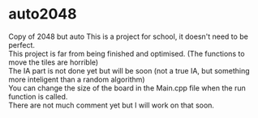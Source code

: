 # auto2048
Copy of 2048 but auto
This is a project for school, it doesn't need to be perfect.<br/>
This project is far from being finished and optimised. (The functions to move the tiles are horrible)<br/>
The IA part is not done yet but will be soon (not a true IA, but something more inteligent than a random algorithm)<br/>
You can change the size of the board in the Main.cpp file when the run function is called.<br/>
There are not much comment yet but I will work on that soon.<br/>
